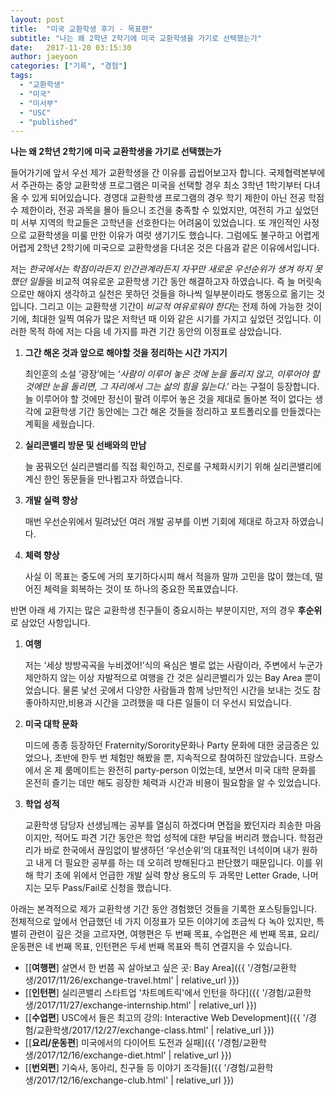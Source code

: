 ```yaml
---
layout: post
title:  "미국 교환학생 후기 - 목표편"
subtitle: "나는 왜 2학년 2학기에 미국 교환학생을 가기로 선택했는가"
date:   2017-11-20 03:15:30
author: jaeyoon
categories: ["기록", "경험"]
tags:
  - "교환학생"
  - "미국"
  - "미서부"
  - "USC"
  - "published"
---
```




**나는 왜 2학년 2학기에 미국 교환학생을 가기로 선택했는가**

들어가기에 앞서 우선 제가 교환학생을 간 이유를 곱씹어보고자 합니다. 국제협력본부에서 주관하는 중앙 교환학생 프로그램은 미국을 선택할 경우 최소 3학년 1학기부터 다녀올 수 있게 되어있습니다. 경영대 교환학생 프로그램의 경우 학기 제한이 아닌 전공 학점 수 제한이라, 전공 과목을 몰아 들으니 조건을 충족할 수 있었지만, 여전히 가고 싶었던 미 서부 지역의 학교들은 고학년을 선호한다는 어려움이 있었습니다. 또 개인적인 사정으로 교환학생을 미룰 만한 이유가 여럿 생기기도 했습니다. 그럼에도 불구하고 어렵게 어렵게 2학년 2학기에 미국으로 교환학생을 다녀온 것은 다음과 같은 이유에서입니다. 

저는 *한국에서는 학점이라든지 인간관계라든지 자꾸만 새로운 우선순위가 생겨 하지 못했던 일들*을 비교적 여유로운 교환학생 기간 동안 해결하고자 하였습니다. 즉 늘 머릿속으로만 해야지 생각하고 실천은 못하던 것들을 하나씩 일부분이라도 행동으로 옮기는 것입니다. 그리고 이는 교환학생 기간이 *비교적 여유로워야 한다*는 전제 하에 가능한 것이기에, 최대한 일찍 여유가 많은 저학년 때 이와 같은 시기를 가지고 싶었던 것입니다. 이러한 목적 하에 저는 다음 네 가지를 파견 기간 동안의 이정표로 삼았습니다.



1. **그간 해온 것과 앞으로 해야할 것을 정리하는 시간 가지기**

   최인훈의 소설 ‘광장’에는 ‘*사람이 이루어 놓은 것에 눈을 돌리지 않고, 이루어야 할 것에만 눈을 돌리면, 그 자리에서 그는 삶의 힘을 잃는다*.’ 라는 구절이 등장합니다. 늘 이루어야 할 것에만 정신이 팔려 이루어 놓은 것을 제대로 돌아본 적이 없다는 생각에 교환학생 기간 동안에는 그간 해온 것들을 정리하고 포트폴리오를 만들겠다는 계획을 세웠습니다.

2. **실리콘밸리 방문 및 선배와의 만남**

   늘 꿈꿔오던 실리콘밸리를 직접 확인하고, 진로를 구체화시키기 위해 실리콘밸리에 계신 한인 동문들을 만나뵙고자 하였습니다. 

3. **개발 실력 향상**

   매번 우선순위에서 밀려났던 여러 개발 공부를 이번 기회에 제대로 하고자 하였습니다.

4. **체력 향상**

   사실 이 목표는 중도에 거의 포기하다시피 해서 적을까 말까 고민을 많이 했는데, 떨어진 체력을 회복하는 것이 또 하나의 중요한 목표였습니다.



반면 아래 세 가지는 많은 교환학생 친구들이 중요시하는 부분이지만, 저의 경우 **후순위**로 삼았던 사항입니다.



1. **여행**

   저는 ‘세상 방방곡곡을 누비겠어!’식의 욕심은 별로 없는 사람이라, 주변에서 누군가 제안하지 않는 이상 자발적으로 여행을 간 것은 실리콘밸리가 있는 Bay Area 뿐이었습니다. 물론 낯선 곳에서 다양한 사람들과 함께 낭만적인 시간을 보내는 것도 참 좋아하지만,비용과 시간을 고려했을 때 다른 일들이 더 우선시 되었습니다.

2. **미국 대학 문화**

   미드에 종종 등장하던 Fraternity/Sorority문화나 Party 문화에 대한 궁금증은 있었으나, 초반에 한두 번 체험만 해봤을 뿐, 지속적으로 참여하진 않았습니다. 프랑스에서 온 제 룸메이트는 완전히 party-person 이었는데, 보면서 미국 대학 문화를 온전히 즐기는 데만 해도 굉장한 체력과 시간과 비용이 필요함을 알 수 있었습니다.

3. **학업 성적**

   교환학생 담당자 선생님께는 공부를 열심히 하겠다며 면접을 봤던지라 죄송한 마음이지만, 적어도 파견 기간 동안은 학업 성적에 대한 부담을 버리려 했습니다. 학점관리가 바로 한국에서 끊임없이 발생하던 ‘우선순위’의 대표적인 녀석이며 내가 원하고 내게 더 필요한 공부를 하는 데 오히려 방해된다고 판단했기 때문입니다. 이를 위해 학기 초에 위에서 언급한 개발 실력 향상 용도의 두 과목만 Letter Grade, 나머지는 모두 Pass/Fail로 신청을 했습니다.



아래는 본격적으로 제가 교환학생 기간 동안 경험했던 것들을 기록한 포스팅들입니다. 전체적으로 앞에서 언급했던 네 가지 이정표가 모든 이야기에 조금씩 다 녹아 있지만, 특별히 관련이 깊은 것을 고르자면, 여행편은 두 번째 목표, 수업편은 세 번째 목표, 요리/운동편은 네 번째 목표, 인턴편은 두세 번째 목표와 특히 연결지을 수 있습니다.

- [[**여행편**] 살면서 한 번쯤 꼭 살아보고 싶은 곳: Bay Area]({{ '/경험/교환학생/2017/11/26/exchange-travel.html' | relative_url }})
- [[**인턴편**] 실리콘밸리 스타트업 '차트메트릭'에서 인턴을 하다]({{ '/경험/교환학생/2017/11/27/exchange-internship.html' | relative_url }})
- [[**수업편**] USC에서 들은 최고의 강의: Interactive Web Development]({{ '/경험/교환학생/2017/12/27/exchange-class.html' | relative_url }})
- [[**요리/운동편**] 미국에서의 다이어트 도전과 실패]({{ '/경험/교환학생/2017/12/16/exchange-diet.html' | relative_url }})
- [[**번외편**] 기숙사, 동아리, 친구들 등 이야기 조각들]({{ '/경험/교환학생/2017/12/16/exchange-club.html' | relative_url }})